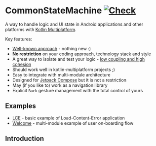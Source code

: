 # CommonStateMachine [![Check](https://github.com/motorro/CommonStateMachine/actions/workflows/check.yml/badge.svg?branch=master)](https://github.com/motorro/CommonStateMachine/actions/workflows/check.yml)

A way to handle logic and UI state in Android applications and other platforms with 
[Kotlin Multiplatform](https://kotlinlang.org/docs/multiplatform.html).

Key features:
- [Well-known approach](https://en.wikipedia.org/wiki/Finite-state_machine) - nothing new :)
- **No restriction** on your coding approach, technology stack and style
- A great way to isolate and test your logic - [low coupling and high cohesion](https://www.geeksforgeeks.org/software-engineering-coupling-and-cohesion/)
- Should work well in kotlin-multiplatform projects ;)
- Easy to integrate with multi-module architecture
- Designed for [Jetpack Compose](https://developer.android.com/jetpack/compose) but it is not a restriction
- May (if you like to) work as a navigation library
- Explicit `Back` gesture management with the total control of yours

## Examples
- [LCE](lce) - basic example of Load-Content-Error application
- [Welcome](welcome) - multi-module example of user on-boarding flow

## Introduction



